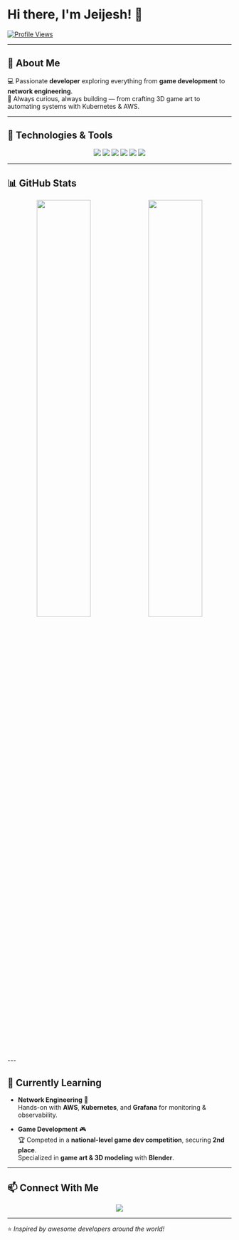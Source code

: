 # Hi there, I'm Jeijesh! 👋  

[![Profile Views](https://komarev.com/ghpvc/?username=Jeijesh69&label=Profile%20Views&color=0e75b6&style=flat-square)](https://github.com/Jeijesh69)

---

## 🚀 About Me  
💻 Passionate **developer** exploring everything from **game development** to **network engineering**.  
🌱 Always curious, always building — from crafting 3D game art to automating systems with Kubernetes & AWS.  

---

## 🔧 Technologies & Tools  
<p align="center">
  <img src="https://img.shields.io/badge/Python-3776AB?style=for-the-badge&logo=python&logoColor=white"/>
  <img src="https://img.shields.io/badge/Java-ED8B00?style=for-the-badge&logo=java&logoColor=white"/>
  <img src="https://img.shields.io/badge/Unity-100000?style=for-the-badge&logo=unity&logoColor=white"/>
  <img src="https://img.shields.io/badge/Prolog-00589C?style=for-the-badge&logo=prolog&logoColor=white"/>
  <img src="https://img.shields.io/badge/AWS-FF9900?style=for-the-badge&logo=amazonaws&logoColor=white"/>
  <img src="https://img.shields.io/badge/Kubernetes-326CE5?style=for-the-badge&logo=kubernetes&logoColor=white"/>
</p>

---
## 📊 GitHub Stats  

<p align="center">
<img src="https://github-readme-stats.vercel.app/api?username=Jeijesh&show_icons=true&theme=radical" width="49%" />
  <img src="https://github-readme-stats.vercel.app/api/top-langs/?username=Jeijesh&layout=compact&theme=radical" width="49%" />
</p>
---

## 🌱 Currently Learning  
- **Network Engineering** 🤖  
  Hands-on with **AWS**, **Kubernetes**, and **Grafana** for monitoring & observability.  

- **Game Development** 🎮  
  🏆 Competed in a **national-level game dev competition**, securing **2nd place**.  
  Specialized in **game art & 3D modeling** with **Blender**.  

---

## 📫 Connect With Me  
<p align="center">
  <a href="https://www.linkedin.com/in/jeshica-tanuwijaya">
    <img src="https://img.shields.io/badge/LinkedIn-0077B5?style=for-the-badge&logo=linkedin&logoColor=white"/>
  </a>
</p>

---

⭐️ *Inspired by awesome developers around the world!* 
